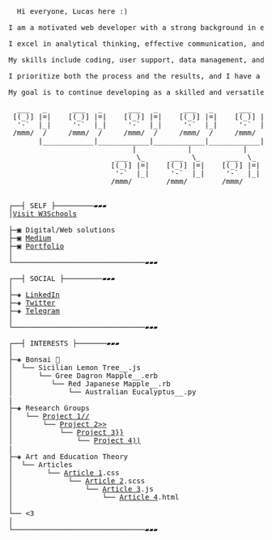 <pre>
  Hi everyone, Lucas here :)

I am a motivated web developer with a strong background in education and a keen interest in web/software development. 
  
I excel in analytical thinking, effective communication, and creating unique and dynamic environments. 
  
My skills include coding, user support, data management, and infrastructure maintenance. 
  
I prioritize both the process and the results, and I have a reliable understanding of social dynamics. 
  
My goal is to continue developing as a skilled and versatile professional in a collaborative work environment.

  ___   _      ___   _      ___   _      ___   _      ___   _
 [(_)] |=|    [(_)] |=|    [(_)] |=|    [(_)] |=|    [(_)] |=|
  '-`  |_|     '-`  |_|     '-`  |_|     '-`  |_|     '-`  |_|
 /mmm/  /     /mmm/  /     /mmm/  /     /mmm/  /     /mmm/  /
       |____________|____________|____________|____________|
                             |            |            |
                         ___  \_      ___  \_      ___  \_
                        [(_)] |=|    [(_)] |=|    [(_)] |=|
                         '-`  |_|     '-`  |_|     '-`  |_|
                        /mmm/        /mmm/        /mmm/
 

┌──┤ SELF ├─────────▰▰▰
│<a href="https://www.w3schools.com" target="_blank">Visit W3Schools</a>

├─▣ Digital/Web solutions
├─▣ <a href="https://medium.com/@souza.vilela.lucas" target="blank">Medium</a>
├─▣ <a href="https://souza-l-01.github.io/portfolio/" target="_blank">Portfolio</a>
│
└───────────────────────────────▰▰▰

┌──┤ SOCIAL ├─────────▰▰▰
│
├─◈ <a href="https://www.linkedin.com/in/lucas-vilela-souza/" target="_blank">LinkedIn</a>
├─◈ <a href="https://twitter.com/Lucas_Vilela_S" target="_blank">Twitter</a>
├─◈ <a href="https://t.me/lucasvilelasouza" target="blank">Telegram</a>
│
└───────────────────────────────▰▰▰

┌──┤ INTERESTS ├───────▰▰▰
│
├─◈ Bonsai 🌳
│  └── Sicilian Lemon Tree__.js
│      └── Gree Dagron Mapple__.erb
│         └── Red Japanese Mapple__.rb
│             └── Australian Eucalyptus__.py
|
├─◈ Research Groups
│   └── <a href="https://silencio.ooo/" target="_blank">Project 1//</a>
│       └── <a href="https://www.instagram.com/procrise/?hl=pt-br" target="_blank">Project 2>></a>
│           └── <a href="https://5d7b2372-cf3b-4d25-bb99-ae11b2e009a8.filesusr.com/ugd/dd3b94_a15cd831934e4f81a46f4833511e094c.pdf" target="_blank">Project 3}}</a>
│               └── <a href="https://5d7b2372-cf3b-4d25-bb99-ae11b2e009a8.filesusr.com/ugd/dd3b94_8f9e1a70f42349d3b8462523822ec098.pdf" target="_blank">Project 4))</a>
|  
├─◈ Art and Education Theory
│  └── Articles
│        └── <a href="https://lume.ufrgs.br/handle/10183/221672" target="_blank">Article 1</a>.css
│             └── <a href="https://lume.ufrgs.br/handle/10183/187849" target="_blank">Article 2</a>.scss
│                 └── <a href="https://5d7b2372-cf3b-4d25-bb99-ae11b2e009a8.filesusr.com/ugd/dd3b94_10c24e348ee740d4bd8b8d87d0e3eb45.pdf" target="_blank">Article 3</a>.js
│                     └── <a href="https://www.periodicos.rc.biblioteca.unesp.br/index.php/educacao/article/view/12952/11219" target="_blank">Article 4</a>.html
│        
└── <3
│
└───────────────────────────────▰▰▰
</pre>
